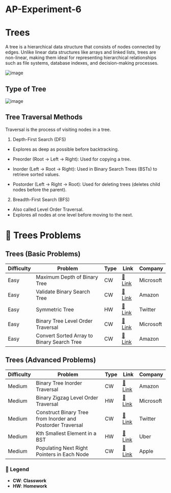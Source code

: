 # AP-Experiment-6

# Trees
A tree is a hierarchical data structure that consists of nodes connected by edges. Unlike linear data structures like arrays and linked lists, trees are non-linear, making them ideal for representing hierarchical relationships such as file systems, database indexes, and decision-making processes.


![image](https://github.com/user-attachments/assets/9a8738a5-20c1-49b9-a766-18f60eb6c34a)

## Type of Tree 

![image](https://github.com/user-attachments/assets/41952b97-f912-466a-90e5-07b10215b5b7)


## Tree Traversal Methods
Traversal is the process of visiting nodes in a tree.

1. Depth-First Search (DFS)
- Explores as deep as possible before backtracking.

- Preorder (Root → Left → Right): Used for copying a tree.
- Inorder (Left → Root → Right): Used in Binary Search Trees (BSTs) to retrieve sorted values.
- Postorder (Left → Right → Root): Used for deleting trees (deletes child nodes before the parent).

2. Breadth-First Search (BFS)
- Also called Level Order Traversal.
- Explores all nodes at one level before moving to the next.

# 🌳 Trees Problems

## Trees (Basic Problems)

| Difficulty | Problem | Type | Link | Company |
|------------|---------|------|------|---------|
| Easy | Maximum Depth of Binary Tree | CW | [🔗 Link](https://leetcode.com/problems/maximum-depth-of-binary-tree/) | Microsoft |
| Easy | Validate Binary Search Tree | CW | [🔗 Link](https://leetcode.com/problems/validate-binary-search-tree/) | Amazon |
| Easy | Symmetric Tree | HW | [🔗 Link](https://leetcode.com/problems/symmetric-tree/) | Twitter |
| Easy | Binary Tree Level Order Traversal | CW | [🔗 Link](https://leetcode.com/problems/binary-tree-level-order-traversal/) | Microsoft |
| Easy | Convert Sorted Array to Binary Search Tree | CW | [🔗 Link](https://leetcode.com/problems/convert-sorted-array-to-binary-search-tree/) | Amazon |

## Trees (Advanced Problems)

| Difficulty | Problem | Type | Link | Company |
|------------|---------|------|------|---------|
| Medium | Binary Tree Inorder Traversal | CW | [🔗 Link](https://leetcode.com/problems/binary-tree-inorder-traversal/) | Amazon |
| Medium | Binary Zigzag Level Order Traversal | HW | [🔗 Link](https://leetcode.com/problems/binary-zigzag-level-order-traversal/) | Microsoft |
| Medium | Construct Binary Tree from Inorder and Postorder Traversal | CW | [🔗 Link](https://leetcode.com/problems/construct-binary-tree-from-inorder-and-postorder-traversal/) | Twitter |
| Medium | Kth Smallest Element in a BST | HW | [🔗 Link](https://leetcode.com/problems/kth-smallest-element-in-a-bst/) | Uber |
| Medium | Populating Next Right Pointers in Each Node | CW | [🔗 Link](https://leetcode.com/problems/populating-next-right-pointers-in-each-node/) | Apple |

### 📌 **Legend**
- **CW**: **Classwork**
- **HW**: **Homework**
